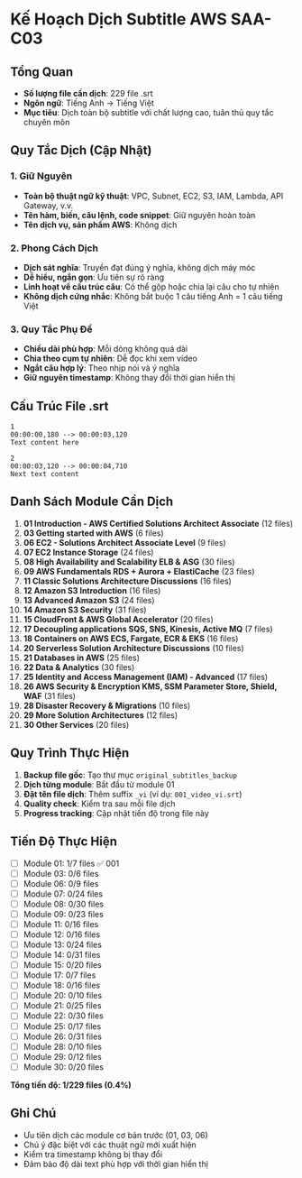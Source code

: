 # Kế Hoạch Dịch Subtitle AWS SAA-C03

## Tổng Quan
- **Số lượng file cần dịch**: 229 file .srt
- **Ngôn ngữ**: Tiếng Anh → Tiếng Việt
- **Mục tiêu**: Dịch toàn bộ subtitle với chất lượng cao, tuân thủ quy tắc chuyên môn

## Quy Tắc Dịch (Cập Nhật)

### 1. Giữ Nguyên
- **Toàn bộ thuật ngữ kỹ thuật**: VPC, Subnet, EC2, S3, IAM, Lambda, API Gateway, v.v.
- **Tên hàm, biến, câu lệnh, code snippet**: Giữ nguyên hoàn toàn
- **Tên dịch vụ, sản phẩm AWS**: Không dịch

### 2. Phong Cách Dịch
- **Dịch sát nghĩa**: Truyền đạt đúng ý nghĩa, không dịch máy móc
- **Dễ hiểu, ngắn gọn**: Ưu tiên sự rõ ràng
- **Linh hoạt về cấu trúc câu**: Có thể gộp hoặc chia lại câu cho tự nhiên
- **Không dịch cứng nhắc**: Không bắt buộc 1 câu tiếng Anh = 1 câu tiếng Việt

### 3. Quy Tắc Phụ Đề
- **Chiều dài phù hợp**: Mỗi dòng không quá dài
- **Chia theo cụm tự nhiên**: Dễ đọc khi xem video
- **Ngắt câu hợp lý**: Theo nhịp nói và ý nghĩa
- **Giữ nguyên timestamp**: Không thay đổi thời gian hiển thị

## Cấu Trúc File .srt
```
1
00:00:00,180 --> 00:00:03,120
Text content here

2
00:00:03,120 --> 00:00:04,710
Next text content
```

## Danh Sách Module Cần Dịch
1. **01 Introduction - AWS Certified Solutions Architect Associate** (12 files)
2. **03 Getting started with AWS** (6 files)  
3. **06 EC2 - Solutions Architect Associate Level** (9 files)
4. **07 EC2 Instance Storage** (24 files)
5. **08 High Availability and Scalability ELB & ASG** (30 files)
6. **09 AWS Fundamentals RDS + Aurora + ElastiCache** (23 files)
7. **11 Classic Solutions Architecture Discussions** (16 files)
8. **12 Amazon S3 Introduction** (16 files)
9. **13 Advanced Amazon S3** (24 files)
10. **14 Amazon S3 Security** (31 files)
11. **15 CloudFront & AWS Global Accelerator** (20 files)
12. **17 Decoupling applications SQS, SNS, Kinesis, Active MQ** (7 files)
13. **18 Containers on AWS ECS, Fargate, ECR & EKS** (16 files)
14. **20 Serverless Solution Architecture Discussions** (10 files)
15. **21 Databases in AWS** (25 files)
16. **22 Data & Analytics** (30 files)
17. **25 Identity and Access Management (IAM) - Advanced** (17 files)
18. **26 AWS Security & Encryption KMS, SSM Parameter Store, Shield, WAF** (31 files)
19. **28 Disaster Recovery & Migrations** (10 files)
20. **29 More Solution Architectures** (12 files)
21. **30 Other Services** (20 files)

## Quy Trình Thực Hiện
1. **Backup file gốc**: Tạo thư mục `original_subtitles_backup`
2. **Dịch từng module**: Bắt đầu từ module 01
3. **Đặt tên file dịch**: Thêm suffix `_vi` (ví dụ: `001_video_vi.srt`)
4. **Quality check**: Kiểm tra sau mỗi file dịch
5. **Progress tracking**: Cập nhật tiến độ trong file này

## Tiến Độ Thực Hiện
- [ ] Module 01: 1/7 files ✅ 001
- [ ] Module 03: 0/6 files  
- [ ] Module 06: 0/9 files
- [ ] Module 07: 0/24 files
- [ ] Module 08: 0/30 files
- [ ] Module 09: 0/23 files
- [ ] Module 11: 0/16 files
- [ ] Module 12: 0/16 files
- [ ] Module 13: 0/24 files
- [ ] Module 14: 0/31 files
- [ ] Module 15: 0/20 files
- [ ] Module 17: 0/7 files
- [ ] Module 18: 0/16 files
- [ ] Module 20: 0/10 files
- [ ] Module 21: 0/25 files
- [ ] Module 22: 0/30 files
- [ ] Module 25: 0/17 files
- [ ] Module 26: 0/31 files
- [ ] Module 28: 0/10 files
- [ ] Module 29: 0/12 files
- [ ] Module 30: 0/20 files

**Tổng tiến độ: 1/229 files (0.4%)**

## Ghi Chú
- Ưu tiên dịch các module cơ bản trước (01, 03, 06)
- Chú ý đặc biệt với các thuật ngữ mới xuất hiện
- Kiểm tra timestamp không bị thay đổi
- Đảm bảo độ dài text phù hợp với thời gian hiển thị
